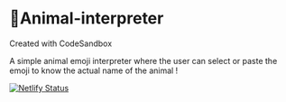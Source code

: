 # 🐯Animal-interpreter

Created with CodeSandbox

A simple animal emoji interpreter where the user can select or paste the emoji to know
the actual name of the animal !

[![Netlify Status](https://api.netlify.com/api/v1/badges/681063d9-2330-45d0-a15e-a0e9cad35a8e/deploy-status)](https://app.netlify.com/sites/animalemoji-interpreter/deploys)
